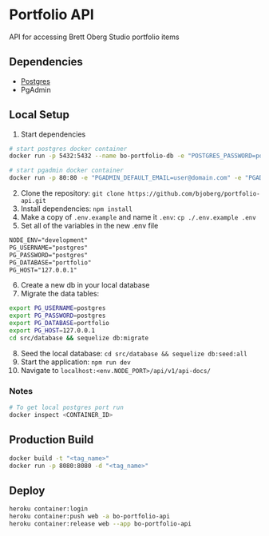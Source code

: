 # Portfolio API

API for accessing Brett Oberg Studio portfolio items

## Dependencies

- [Postgres](https://hub.docker.com/_/postgres)
- PgAdmin

## Local Setup

1. Start dependencies
``` bash
# start postgres docker container
docker run -p 5432:5432 --name bo-portfolio-db -e "POSTGRES_PASSWORD=postgres" -d postgres

# start pgadmin docker container
docker run -p 80:80 -e "PGADMIN_DEFAULT_EMAIL=user@domain.com" -e "PGADMIN_DEFAULT_PASSWORD=SuperSecret" -d dpage/pgadmin4
```
2. Clone the repository: `git clone https://github.com/bjoberg/portfolio-api.git`
3. Install dependencies: `npm install`
4. Make a copy of `.env.example` and name it `.env`: `cp ./.env.example .env`
5. Set all of the variables in the new .env file
```txt
NODE_ENV="development"
PG_USERNAME="postgres"
PG_PASSWORD="postgres"
PG_DATABASE="portfolio"
PG_HOST="127.0.0.1"
```
6. Create a new db in your local database
7. Migrate the data tables:
```bash
export PG_USERNAME=postgres
export PG_PASSWORD=postgres
export PG_DATABASE=portfolio
export PG_HOST=127.0.0.1
cd src/database && sequelize db:migrate
```
8. Seed the local database: `cd src/database && sequelize db:seed:all`
9. Start the application: `npm run dev`
10. Navigate to `localhost:<env.NODE_PORT>/api/v1/api-docs/`

### Notes

```bash
# To get local postgres port run
docker inspect <CONTAINER_ID>
```

## Production Build

```bash
docker build -t "<tag_name>"
docker run -p 8080:8080 -d "<tag_name>"
```

## Deploy

```bash
heroku container:login
heroku container:push web -a bo-portfolio-api
heroku container:release web --app bo-portfolio-api
```